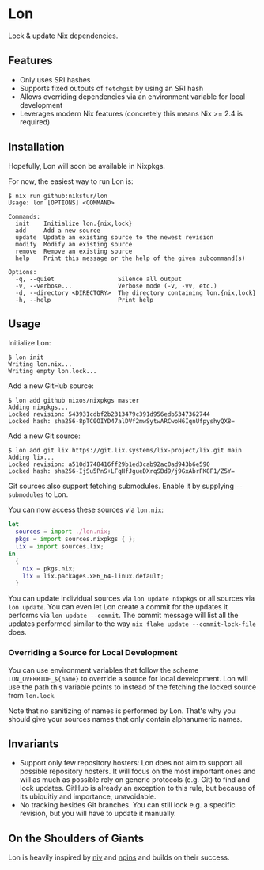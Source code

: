 # Lon

Lock & update Nix dependencies.

## Features

- Only uses SRI hashes
- Supports fixed outputs of `fetchgit` by using an SRI hash
- Allows overriding dependencies via an environment variable for local
  development
- Leverages modern Nix features (concretely this means Nix >= 2.4 is required)

## Installation

Hopefully, Lon will soon be available in Nixpkgs.

For now, the easiest way to run Lon is:

```console
$ nix run github:nikstur/lon
Usage: lon [OPTIONS] <COMMAND>

Commands:
  init    Initialize lon.{nix,lock}
  add     Add a new source
  update  Update an existing source to the newest revision
  modify  Modify an existing source
  remove  Remove an existing source
  help    Print this message or the help of the given subcommand(s)

Options:
  -q, --quiet                  Silence all output
  -v, --verbose...             Verbose mode (-v, -vv, etc.)
  -d, --directory <DIRECTORY>  The directory containing lon.{nix,lock}
  -h, --help                   Print help
```

## Usage

Initialize Lon:

```console
$ lon init
Writing lon.nix...
Writing empty lon.lock...
```

Add a new GitHub source:

```console
$ lon add github nixos/nixpkgs master
Adding nixpkgs...
Locked revision: 543931cdbf2b2313479c391d956edb5347362744
Locked hash: sha256-8pTC0OIYD47alDVf2mwSytwARCwoH6IqnUfpyshyQX8=
```

Add a new Git source:

```console
$ lon add git lix https://git.lix.systems/lix-project/lix.git main
Adding lix...
Locked revision: a510d1748416ff29b1ed3cab92ac0ad943b6e590
Locked hash: sha256-IjSu5PnS+LFqHfJgueDXrqSBd9/j9GxAbrFK8F1/Z5Y=
```

Git sources also support fetching submodules. Enable it by supplying
`--submodules` to Lon.

You can now access these sources via `lon.nix`:

```nix
let
  sources = import ./lon.nix;
  pkgs = import sources.nixpkgs { };
  lix = import sources.lix;
in
  {
    nix = pkgs.nix;
    lix = lix.packages.x86_64-linux.default;
  }
```

You can update individual sources via `lon update nixpkgs` or all sources via
`lon update`. You can even let Lon create a commit for the updates it performs
via `lon update --commit`. The commit message will list all the updates
performed similar to the way `nix flake update --commit-lock-file` does.

### Overriding a Source for Local Development

You can use environment variables that follow the scheme `LON_OVERRIDE_${name}`
to override a source for local development. Lon will use the path this variable
points to instead of the fetching the locked source from `lon.lock`.

Note that no sanitizing of names is performed by Lon. That's why you should
give your sources names that only contain alphanumeric names.

## Invariants

- Support only few repository hosters: Lon does not aim to support all possible
  repository hosters. It will focus on the most important ones and will as much
  as possible rely on generic protocols (e.g. Git) to find and lock updates.
  GitHub is already an exception to this rule, but because of its ubiquitiy and
  importance, unavoidable.
- No tracking besides Git branches. You can still lock e.g. a specific
  revision, but you will have to update it manually.

## On the Shoulders of Giants

Lon is heavily inspired by [niv](https://github.com/nmattia/niv) and
[npins](https://github.com/andir/npins) and builds on their success.
